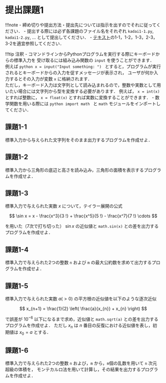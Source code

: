 # 提出課題1

!!!note
    - 締め切りや提出方法・提出先については指示を出すのでそれに従ってください．
    - 提出する際には必ず各課題のファイル名をそれぞれ `kadai1-1.py`, `kadai1-2.py`, ... として提出してください．
    - [テキスト](https://utokyo-ipp.github.io/)の1-1，1-2，1-3，2-3，3-2を適宜参照してください．

!!!tip 注釈
    - コマンドラインからPythonプログラムを実行する際にキーボードからの標準入力を
    受け取るには組み込み関数の `input` を使うことができます．  
    例えば
    ```python
    x = input("Input something: ")
    ```
    とすると，プログラムが実行されるとキーボードからの入力を促すメッセージが表示され，
    ユーザが何か入力するとその入力が変数 `x` に格納されます．  
    ただし，キーボード入力は文字列として読み込まれるので，整数や実数として用いたい場合には文字列から型を変換する必要があります．
    例えば， `x = int(x)` とすれば整数に， `x = float(x)` とすれば実数に変換することができます．
    - 数学関数を用いる際には
    ```python
    import math
    ```
    と `math` モジュールをインポートしてください．

## 課題1-1
標準入力から与えられた文字列をそのまま出力するプログラムを作成せよ．

## 課題1-2
標準入力から三角形の底辺と高さを読み込み，三角形の面積を表示するプログラムを作成せよ．

## 課題1-3
標準入力で与えられた実数 $x$ について，テイラー展開の公式

$$
\sin x = x - \frac{x^3}{3 !} + \frac{x^5}{5 !} - \frac{x^7}{7 !} \cdots
$$

を用いた（7次で打ち切った） $\sin x$ の近似値と `math.sin(x)` との差を出力するプログラムを作成せよ．

## 課題1-4
標準入力で与えられた2つの整数 `n` および `m` の最大公約数を求めて出力するプログラムを作成せよ．

## 課題1-5
標準入力で与えられた実数 $a (> 0)$ の平方根の近似値を以下のような逐次近似

$$
x_{n+1} = \frac{1}{2} \left( \frac{a}{x_{n}} + x_{n} \right)
$$

で誤差が $10^{-6}$ 以下になるまで求め，近似値と `math.sqrt(a)` との差を出力するプログラムを作成せよ．
ただし $x_n$ は $n$ 番目の反復における近似値を表し，初期値は $x_0 = a$ とする．

## 課題1-6
標準入力で与えられた2つの整数 `n` および，`m` から，`m`個の乱数を用いて `n` 次元超級の体積を，
モンテカルロ法を用いて計算し，その結果を出力するプログラムを作成せよ．
